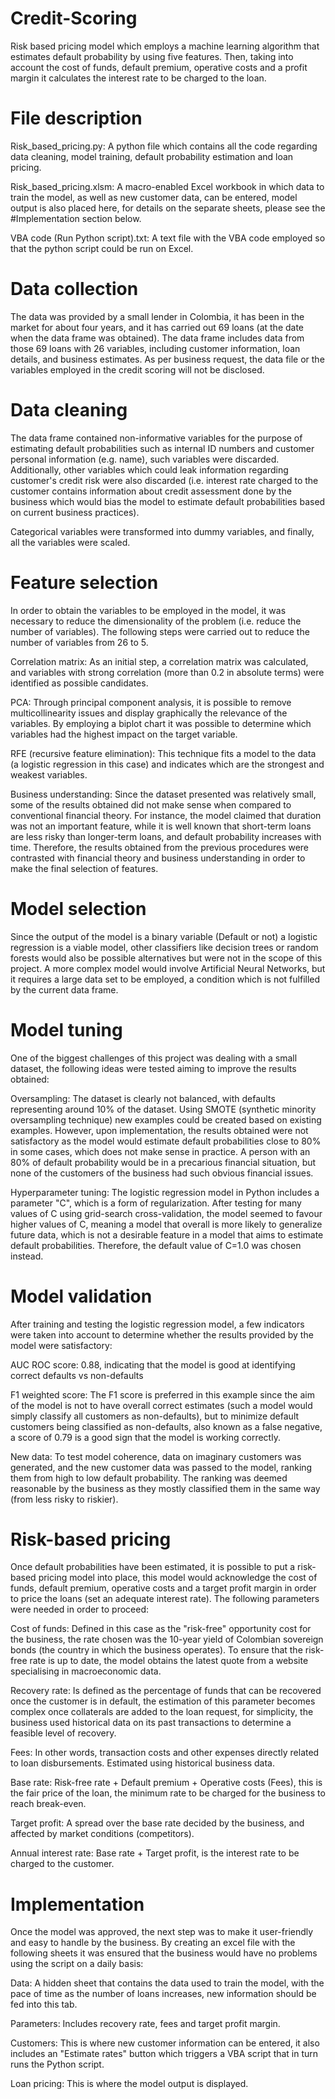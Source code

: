 # Credit-Scoring
Risk based pricing model which employs a machine learning algorithm that estimates default probability by using five features. Then, taking into account the cost of funds, default premium, operative costs and a profit margin it calculates the interest rate to be charged to the loan.

# File description
Risk_based_pricing.py: A python file which contains all the code regarding data cleaning, model training, default probability estimation and loan pricing.

Risk_based_pricing.xlsm: A macro-enabled Excel workbook in which data to train the model, as well as new customer data, can be entered, model output is also placed here, for details on the separate sheets, please see the #Implementation section below.

VBA code (Run Python script).txt: A text file with the VBA code employed so that the python script could be run on Excel.


# Data collection
The data was provided by a small lender in Colombia, it has been in the market for about four years, and it has carried out 69 loans (at the date when the data frame was obtained). The data frame includes data from those 69 loans with 26 variables, including customer information, loan details, and business estimates.
As per business request, the data file or the variables employed in the credit scoring will not be disclosed.

# Data cleaning
The data frame contained non-informative variables for the purpose of estimating default probabilities such as internal ID numbers and customer personal information (e.g. name), such variables were discarded. Additionally, other variables which could leak information regarding customer's credit risk were also discarded (i.e. interest rate charged to the customer contains information about  credit assessment done by the business which would bias the model to estimate default probabilities based on current business practices).

Categorical variables were transformed into dummy variables, and finally, all the variables were scaled.

# Feature selection
In order to obtain the variables to be employed in the model, it was necessary to reduce the dimensionality of the problem (i.e. reduce the number of variables). The following steps were carried out to reduce the number of variables from 26 to 5.

Correlation matrix: As an initial step, a correlation matrix was calculated, and variables with strong correlation (more than 0.2 in absolute terms) were identified as possible candidates.

PCA: Through principal component analysis, it is possible to remove multicollinearity issues and display graphically the relevance of the variables. By employing a biplot chart it was possible to determine which variables had the highest impact on the target variable.

RFE (recursive feature elimination): This technique fits a model to the data (a logistic regression in this case) and indicates which are the strongest and weakest variables.

Business understanding: Since the dataset presented was relatively small, some of the results obtained did not make sense when compared to conventional financial theory. For instance, the model claimed that duration was not an important feature, while it is well known that short-term loans are less risky than longer-term loans, and default probability increases with time. Therefore, the results obtained from the previous procedures were contrasted with financial theory and business understanding in order to make the final selection of features.

# Model selection
Since the output of the model is a binary variable (Default or not) a logistic regression is a viable model, other classifiers like decision trees or random forests would also be possible alternatives but were not in the scope of this project. A more complex model would involve Artificial Neural Networks, but it requires a large data set to be employed, a condition which is not fulfilled by the current data frame.

# Model tuning
One of the biggest challenges of this project was dealing with a small dataset, the following ideas were tested aiming to improve the results obtained:

Oversampling: The dataset is clearly not balanced, with defaults representing around 10% of the dataset. Using SMOTE (synthetic minority oversampling technique) new examples could be created based on existing examples. However, upon implementation, the results obtained were not satisfactory as the model would estimate default probabilities close to 80% in some cases, which does not make sense in practice. A person with an 80% of default probability would be in a precarious financial situation, but none of the customers of the business had such obvious financial issues. 

Hyperparameter tuning: The logistic regression model in Python includes a parameter "C", which is a form of regularization. After testing for many values of C using grid-search cross-validation, the model seemed to favour higher values of C, meaning a model that overall is more likely to generalize future data, which is not a desirable feature in a model that aims to estimate default probabilities. Therefore, the default value of C=1.0 was chosen instead. 

# Model validation
After training and testing the logistic regression model, a few indicators were taken into account to determine whether the results provided by the model were satisfactory:

AUC ROC score: 0.88, indicating that the model is good at identifying correct defaults vs non-defaults

F1 weighted score: The F1 score is preferred in this example since the aim of the model is not to have overall correct estimates (such a model would simply classify all customers as non-defaults), but to minimize default customers being classified as non-defaults, also known as a false negative, a score of 0.79 is a good sign that the model is working correctly.

New data: To test model coherence, data on imaginary customers was generated, and the new customer data was passed to the model, ranking them from high to low default probability. The ranking was deemed reasonable by the business as they mostly classified them in the same way (from less risky to riskier).

# Risk-based pricing
Once default probabilities have been estimated, it is possible to put a risk-based pricing model into place, this model would acknowledge the cost of funds, default premium, operative costs and a target profit margin in order to price the loans (set an adequate interest rate). The following parameters were needed in order to proceed:

Cost of funds: Defined in this case as the "risk-free" opportunity cost for the business, the rate chosen was the 10-year yield of Colombian sovereign bonds (the country in which the business operates). To ensure that the risk-free rate is up to date, the model obtains the latest quote from a website specialising in macroeconomic data.

Recovery rate: Is defined as the percentage of funds that can be recovered once the customer is in default, the estimation of this parameter becomes complex once collaterals are added to the loan request, for simplicity, the business used historical data on its past transactions to determine a feasible level of recovery.

Fees: In other words, transaction costs and other expenses directly related to loan disbursements. Estimated using historical business data.

Base rate: Risk-free rate + Default premium + Operative costs (Fees), this is the fair price of the loan, the minimum rate to be charged for the business to reach break-even.

Target profit: A spread over the base rate decided by the business, and affected by market conditions (competitors). 

Annual interest rate: Base rate + Target profit, is the interest rate to be charged to the customer.

# Implementation
Once the model was approved, the next step was to make it user-friendly and easy to handle by the business. By creating an excel file with the following sheets it was ensured that the business would have no problems using the script on a daily basis:

Data: A hidden sheet that contains the data used to train the model, with the pace of time as the number of loans increases, new information should be fed into this tab.

Parameters: Includes recovery rate, fees and target profit margin.

Customers: This is where new customer information can be entered, it also includes an "Estimate rates" button which triggers a VBA script that in turn runs the Python script.

Loan pricing: This is where the model output is displayed.
